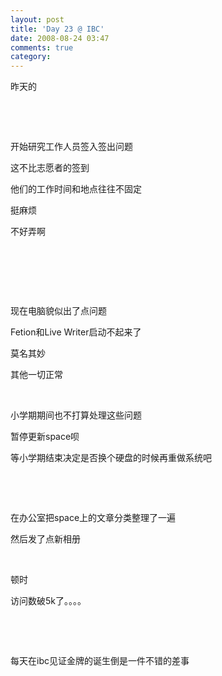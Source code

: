 ```yaml
---
layout: post
title: 'Day 23 @ IBC'
date: 2008-08-24 03:47
comments: true
category: 
---
```

    

昨天的

 

 

开始研究工作人员签入签出问题

这不比志愿者的签到

他们的工作时间和地点往往不固定

挺麻烦

不好弄啊

 

 

 

现在电脑貌似出了点问题

Fetion和Live Writer启动不起来了

莫名其妙

其他一切正常

 

小学期期间也不打算处理这些问题

暂停更新space呗

等小学期结束决定是否换个硬盘的时候再重做系统吧

 

 

在办公室把space上的文章分类整理了一遍

然后发了点新相册

 

顿时

访问数破5k了。。。。

 

 

每天在ibc见证金牌的诞生倒是一件不错的差事
